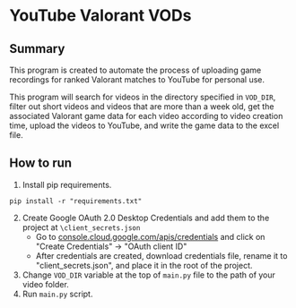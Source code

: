 # YouTube Valorant VODs
## Summary
This program is created to automate the process of uploading game recordings for ranked Valorant matches to YouTube for personal use.

This program will search for videos in the directory specified in `VOD_DIR`, filter out short videos and videos that are more than a week old, get the associated Valorant game data for each video according to video creation time, upload the videos to YouTube, and write the game data to the excel file.

## How to run
1) Install pip requirements.
```
pip install -r "requirements.txt"
```
2) Create Google OAuth 2.0 Desktop Credentials and add them to the project at `\client_secrets.json`
   - Go to [console.cloud.google.com/apis/credentials](console.cloud.google.com/apis/credentials) and click on "Create Credentials" -> "OAuth client ID"
   - After credentials are created, download credentials file, rename it to "client_secrets.json", and place it in the root of the project.
3) Change `VOD_DIR` variable at the top of `main.py` file to the path of your video folder.
4) Run `main.py` script.
